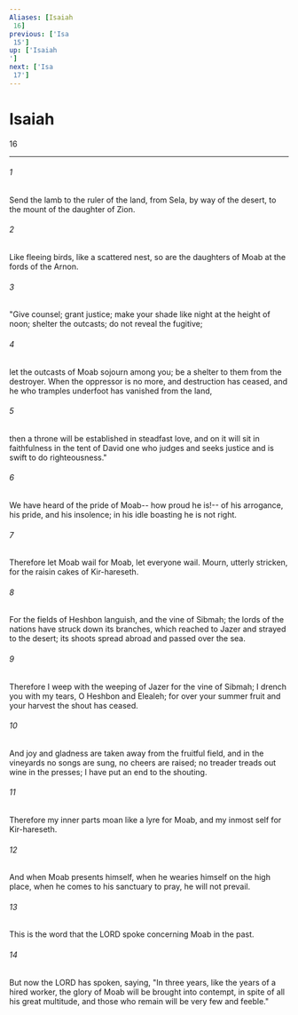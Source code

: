 ```yaml
---
Aliases: [Isaiah 16]
previous: ['Isa 15']
up: ['Isaiah']
next: ['Isa 17']
---
```

# Isaiah 16

***
 

###### 1 
Send the lamb to the ruler of the land,  from Sela, by way of the desert,  to the mount of the daughter of Zion.   

###### 2 
Like fleeing birds,  like a scattered nest,  so are the daughters of Moab  at the fords of the Arnon.  

###### 3 
"Give counsel;  grant justice;  make your shade like night  at the height of noon;  shelter the outcasts;  do not reveal the fugitive;   

###### 4 
let the outcasts of Moab  sojourn among you;  be a shelter to them  from the destroyer.  When the oppressor is no more,  and destruction has ceased,  and he who tramples underfoot has vanished from the land,   

###### 5 
then a throne will be established in steadfast love,  and on it will sit in faithfulness  in the tent of David  one who judges and seeks justice  and is swift to do righteousness."  

###### 6 
We have heard of the pride of Moab--  how proud he is!--  of his arrogance, his pride, and his insolence;  in his idle boasting he is not right.   

###### 7 
Therefore let Moab wail for Moab,  let everyone wail.  Mourn, utterly stricken,  for the raisin cakes of Kir-hareseth.  

###### 8 
For the fields of Heshbon languish,  and the vine of Sibmah;  the lords of the nations  have struck down its branches,  which reached to Jazer  and strayed to the desert;  its shoots spread abroad  and passed over the sea.   

###### 9 
Therefore I weep with the weeping of Jazer  for the vine of Sibmah;  I drench you with my tears,  O Heshbon and Elealeh;  for over your summer fruit and your harvest  the shout has ceased.   

###### 10 
And joy and gladness are taken away from the fruitful field,  and in the vineyards no songs are sung,  no cheers are raised;  no treader treads out wine in the presses;  I have put an end to the shouting.   

###### 11 
Therefore my inner parts moan like a lyre for Moab,  and my inmost self for Kir-hareseth.  

###### 12 
And when Moab presents himself, when he wearies himself on the high place, when he comes to his sanctuary to pray, he will not prevail.  

###### 13 
This is the word that the LORD spoke concerning Moab in the past.  

###### 14 
But now the LORD has spoken, saying, "In three years, like the years of a hired worker, the glory of Moab will be brought into contempt, in spite of all his great multitude, and those who remain will be very few and feeble."
